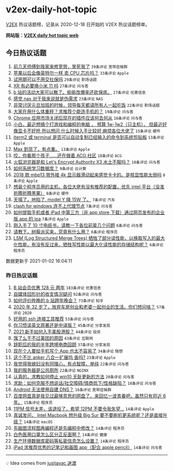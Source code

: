 # v2ex-daily-hot-topic

[V2EX](https://www.v2ex.com/) 热议话题榜，记录从 2020-12-18 日开始的 V2EX 热议话题榜单。

**网站版：[V2EX daily hot topic web](https://realleonardo.github.io/v2ex-daily-hot-topic-web/)**

## 今日热议话题

<!-- TODAY BEGIN -->

1. [前几天师傅到我家来修宽带，笑死我了](https://www.v2ex.com/t/741000) `39条评论` `宽带症候群`
1. [苹果以后会像英特尔一样 卖 CPU 芯片吗？](https://www.v2ex.com/t/741002) `33条评论` `Apple`
1. [试用期可以不用交社保吗](https://www.v2ex.com/t/740990) `29条评论` `职场话题`
1. [XR 有必要换小米 11 吗](https://www.v2ex.com/t/741008) `27条评论` `问与答`
1. [b 站的活动大家可以散了。偷偷改爆率还砍保底。](https://www.v2ex.com/t/741023) `27条评论` `优惠信息`
1. [感觉 nas 对于我来说就是伪需求](https://www.v2ex.com/t/741009) `23条评论` `NAS`
1. [非常讨厌元旦加班的时候，领导每天都请所有人一起吃饭](https://www.v2ex.com/t/741033) `22条评论` `职场话题`
1. [大家在用什么体重秤？求推荐个能连手机的？](https://www.v2ex.com/t/740993) `19条评论` `问与答`
1. [Chrome 应用市场关闭后现在的插件应该何去何从](https://www.v2ex.com/t/741025) `16条评论` `问与答`
1. [小白，最近想搞个打游戏和编程的电脑 ， 预算 1w-1w2（只主机）， 但最近好像显卡不好抢 所以想问 什么时候入手比较好 麻烦各位大佬了](https://www.v2ex.com/t/740991) `15条评论` `硬件`
1. [iterm2 或 terminal 是否可以自动复制已经输入的命令到系统剪贴板](https://www.v2ex.com/t/741015) `13条评论` `Apple`
1. [Max 到货了，有点重。](https://www.v2ex.com/t/740998) `13条评论` `Apple`
1. [哎，你看那个孩子……还在做着 ACG 社区](https://www.v2ex.com/t/741003) `10条评论` `ACG`
1. [火狐浏览器是和 Let's Encrypt Authority X3 水土不服吗？](https://www.v2ex.com/t/740999) `10条评论` `问与答`
1. [如何系统学习数据库？](https://www.v2ex.com/t/741026) `9条评论` `云计算`
1. [2018 款 mbp13 带外接 4k 显示器滑动起来感觉卡卡的。是核显性能太弱吗](https://www.v2ex.com/t/741028) `8条评论` `Apple`
1. [想装个程序员用的主机，各位大佬有没有推荐的配置，优先 intel 平台（没准折腾折腾黑果）](https://www.v2ex.com/t/740994) `8条评论` `硬件`
1. [天塌了，地陷了. model Y 降 15W 了。](https://www.v2ex.com/t/741032) `7条评论` `汽车`
1. [clash for windows 连不上代理节点](https://www.v2ex.com/t/741021) `7条评论` `问与答`
1. [如何提取手机或者 iPad 中第三方（非 app store 下载）通过网页发布的企业版 app 的 ipa](https://www.v2ex.com/t/741010) `7条评论` `Apple`
1. [刚入手了 10 寸电纸书，请教一下各位前辈几个问题](https://www.v2ex.com/t/741019) `6条评论` `问与答`
1. [请教下，树莓派买来，究竟有什么用？](https://www.v2ex.com/t/741017) `6条评论` `程序员`
1. [LSM (Log Structured Merge Trees) 牺牲了部分读性能，以换取写入的最大化性能，有没有反过来，牺牲写性能以最大化读性能的存储结构呢？](https://www.v2ex.com/t/741006) `6条评论` `程序员`

数据更新于 2021-01-02 16:04:11

<!-- TODAY END -->

### 昨日热议话题

<!-- YESTERDAY BEGIN -->

1. [B 站会员优惠 128 元 两年](https://www.v2ex.com/t/740917) `183条评论` `优惠信息`
1. [自媒体回形针的收支情况疑问](https://www.v2ex.com/t/740876) `92条评论` `问与答`
1. [如何评价昨晚的 b 站跨年晚会？](https://www.v2ex.com/t/740821) `73条评论` `知乎`
1. [2020 年 32 岁了，放弃车房创业和老婆一起创业的生活。你们想问啥？](https://www.v2ex.com/t/740842) `57条评论` `2020`
1. [好用的 ssh 连接工具推荐](https://www.v2ex.com/t/740849) `53条评论` `问与答`
1. [你习惯读英文原著还是中译版？](https://www.v2ex.com/t/740885) `45条评论` `分享发现`
1. [2021 新手如何入手美股港股？](https://www.v2ex.com/t/740820) `44条评论` `投资`
1. [饿了么干不过美团的原因](https://www.v2ex.com/t/740893) `43条评论` `互联网`
1. [辞职后的我的半年跨境电商回顾](https://www.v2ex.com/t/740890) `37条评论` `分享发现`
1. [现在个人要给手机写个 App 也太不容易了](https://www.v2ex.com/t/740832) `34条评论` `随想`
1. [这个不比 anker 八合一扩展坞 香吗?](https://www.v2ex.com/t/740865) `23条评论` `Apple`
1. [我觉得我媳妇没有同理心，有点智障，单纯](https://www.v2ex.com/t/740972) `22条评论` `问与答`
1. [我的服务器是公共厕所](https://www.v2ex.com/t/740924) `22条评论` `NGINX`
1. [认真的，求教如何停止 win10 无耻更新的方法](https://www.v2ex.com/t/740961) `20条评论` `问与答`
1. [求助：如何克服不想说话/社交障碍/情商低下/性格缺陷？](https://www.v2ex.com/t/740887) `18条评论` `问与答`
1. [Android 无法使用自建 DNS？](https://www.v2ex.com/t/740848) `16条评论` `宽带症候群`
1. [百度网盘真是我见过最够意思的网盘了，来回忆一波青春吧，虽然只有将近 6 年。](https://www.v2ex.com/t/740930) `15条评论` `程序员`
1. [11PM 信号太差，该退役了，希望 12PM 不要令我失望...](https://www.v2ex.com/t/740939) `14条评论` `Apple`
1. [真诚发问， Intel Macbook 想升级 Big Sur 要不要刷机更系统呢？还是直接升级？](https://www.v2ex.com/t/740871) `14条评论` `macOS`
1. [先脑图流程图再编程还是先编程中修改？](https://www.v2ex.com/t/740867) `14条评论` `程序员`
1. [白色医用口罩怎么区分正反面啊？](https://www.v2ex.com/t/740857) `14条评论` `健康`
1. [生产环境数据库密码等私密信息怎么设置？](https://www.v2ex.com/t/740834) `14条评论` `程序员`
1. [iPad 求推荐优秀的记笔记和画图 app（配合 apple pencil）](https://www.v2ex.com/t/740822) `14条评论` `问与答`

<!-- YESTERDAY END -->

---

💡 Idea comes from [justjavac 迷渡](https://github.com/justjavac/)
